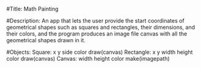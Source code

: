 #Title: Math Painting

#Description: 
An app that lets the user provide the start coordinates of geometrical shapes such as
squares and rectangles, their dimensions, and their colors, and the program produces an image file canvas with all
the geometrical shapes drawn in it.

#Objects: 
Square:
            x
            y
            side
            color
            draw(canvas)
         Rectangle:
            x
            y
            width
            height
            color
            draw(canvas)
         Canvas:
            width
            height
            color
            make(imagepath)